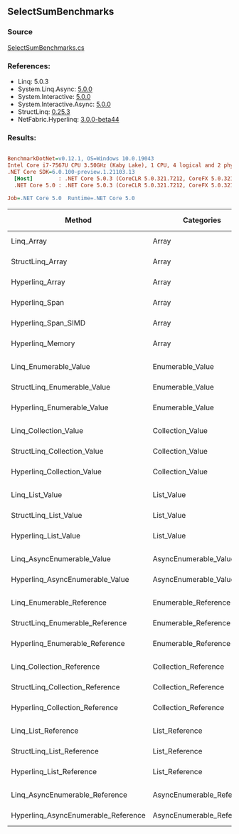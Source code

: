 ﻿## SelectSumBenchmarks

### Source
[SelectSumBenchmarks.cs](../NetFabric.Hyperlinq.Benchmarks/Benchmarks/SelectSumBenchmarks.cs)

### References:
- Linq: 5.0.3
- System.Linq.Async: [5.0.0](https://www.nuget.org/packages/System.Linq.Async/5.0.0)
- System.Interactive: [5.0.0](https://www.nuget.org/packages/System.Interactive/5.0.0)
- System.Interactive.Async: [5.0.0](https://www.nuget.org/packages/System.Interactive.Async/5.0.0)
- StructLinq: [0.25.3](https://www.nuget.org/packages/StructLinq/0.25.3)
- NetFabric.Hyperlinq: [3.0.0-beta44](https://www.nuget.org/packages/NetFabric.Hyperlinq/3.0.0-beta44)

### Results:
``` ini

BenchmarkDotNet=v0.12.1, OS=Windows 10.0.19043
Intel Core i7-7567U CPU 3.50GHz (Kaby Lake), 1 CPU, 4 logical and 2 physical cores
.NET Core SDK=6.0.100-preview.1.21103.13
  [Host]        : .NET Core 5.0.3 (CoreCLR 5.0.321.7212, CoreFX 5.0.321.7212), X64 RyuJIT
  .NET Core 5.0 : .NET Core 5.0.3 (CoreCLR 5.0.321.7212, CoreFX 5.0.321.7212), X64 RyuJIT

Job=.NET Core 5.0  Runtime=.NET Core 5.0  

```
|                              Method |                Categories | Count |        Mean |     Error |    StdDev | Ratio |  Gen 0 | Gen 1 | Gen 2 | Allocated |
|------------------------------------ |-------------------------- |------ |------------:|----------:|----------:|------:|-------:|------:|------:|----------:|
|                          Linq_Array |                     Array |   100 |   692.87 ns |  2.767 ns |  2.453 ns |  1.00 | 0.0229 |     - |     - |      48 B |
|                    StructLinq_Array |                     Array |   100 |   214.73 ns |  0.767 ns |  0.718 ns |  0.31 |      - |     - |     - |         - |
|                     Hyperlinq_Array |                     Array |   100 |   207.47 ns |  0.416 ns |  0.368 ns |  0.30 |      - |     - |     - |         - |
|                      Hyperlinq_Span |                     Array |   100 |   205.35 ns |  0.644 ns |  0.603 ns |  0.30 |      - |     - |     - |         - |
|                 Hyperlinq_Span_SIMD |                     Array |   100 |    66.61 ns |  0.207 ns |  0.173 ns |  0.10 |      - |     - |     - |         - |
|                    Hyperlinq_Memory |                     Array |   100 |   209.77 ns |  0.661 ns |  0.618 ns |  0.30 |      - |     - |     - |         - |
|                                     |                           |       |             |           |           |       |        |       |       |           |
|               Linq_Enumerable_Value |          Enumerable_Value |   100 | 1,194.20 ns |  6.599 ns |  6.173 ns |  1.00 | 0.0420 |     - |     - |      88 B |
|         StructLinq_Enumerable_Value |          Enumerable_Value |   100 |   793.78 ns |  5.633 ns |  5.270 ns |  0.66 | 0.0153 |     - |     - |      32 B |
|          Hyperlinq_Enumerable_Value |          Enumerable_Value |   100 |   240.76 ns |  1.062 ns |  0.829 ns |  0.20 |      - |     - |     - |         - |
|                                     |                           |       |             |           |           |       |        |       |       |           |
|               Linq_Collection_Value |          Collection_Value |   100 | 1,195.53 ns |  6.403 ns |  5.989 ns |  1.00 | 0.0420 |     - |     - |      88 B |
|         StructLinq_Collection_Value |          Collection_Value |   100 |   835.87 ns |  3.811 ns |  3.378 ns |  0.70 | 0.0153 |     - |     - |      32 B |
|          Hyperlinq_Collection_Value |          Collection_Value |   100 |   224.06 ns |  2.454 ns |  2.049 ns |  0.19 |      - |     - |     - |         - |
|                                     |                           |       |             |           |           |       |        |       |       |           |
|                     Linq_List_Value |                List_Value |   100 | 1,200.10 ns |  4.455 ns |  3.720 ns |  1.00 | 0.0420 |     - |     - |      88 B |
|               StructLinq_List_Value |                List_Value |   100 |   356.72 ns |  1.266 ns |  1.184 ns |  0.30 |      - |     - |     - |         - |
|                Hyperlinq_List_Value |                List_Value |   100 |   646.35 ns |  3.514 ns |  3.287 ns |  0.54 |      - |     - |     - |         - |
|                                     |                           |       |             |           |           |       |        |       |       |           |
|          Linq_AsyncEnumerable_Value |     AsyncEnumerable_Value |   100 | 9,275.54 ns | 24.267 ns | 22.700 ns |  1.00 | 0.0458 |     - |     - |     104 B |
|     Hyperlinq_AsyncEnumerable_Value |     AsyncEnumerable_Value |   100 | 8,938.92 ns | 46.794 ns | 41.482 ns |  0.96 | 0.0610 |     - |     - |     144 B |
|                                     |                           |       |             |           |           |       |        |       |       |           |
|           Linq_Enumerable_Reference |      Enumerable_Reference |   100 | 1,023.73 ns |  5.340 ns |  4.995 ns |  1.00 | 0.0420 |     - |     - |      88 B |
|     StructLinq_Enumerable_Reference |      Enumerable_Reference |   100 |   599.32 ns |  7.009 ns |  6.213 ns |  0.59 | 0.0153 |     - |     - |      32 B |
|      Hyperlinq_Enumerable_Reference |      Enumerable_Reference |   100 |   565.16 ns |  3.169 ns |  2.474 ns |  0.55 | 0.0153 |     - |     - |      32 B |
|                                     |                           |       |             |           |           |       |        |       |       |           |
|           Linq_Collection_Reference |      Collection_Reference |   100 | 1,077.24 ns |  3.703 ns |  3.282 ns |  1.00 | 0.0420 |     - |     - |      88 B |
|     StructLinq_Collection_Reference |      Collection_Reference |   100 |   591.05 ns |  2.156 ns |  1.800 ns |  0.55 | 0.0153 |     - |     - |      32 B |
|      Hyperlinq_Collection_Reference |      Collection_Reference |   100 |   626.33 ns |  2.498 ns |  2.086 ns |  0.58 | 0.0153 |     - |     - |      32 B |
|                                     |                           |       |             |           |           |       |        |       |       |           |
|                 Linq_List_Reference |            List_Reference |   100 | 1,030.33 ns |  4.186 ns |  3.711 ns |  1.00 | 0.0420 |     - |     - |      88 B |
|           StructLinq_List_Reference |            List_Reference |   100 |   555.65 ns | 10.817 ns | 10.118 ns |  0.54 | 0.0153 |     - |     - |      32 B |
|            Hyperlinq_List_Reference |            List_Reference |   100 |   666.81 ns |  2.437 ns |  2.035 ns |  0.65 |      - |     - |     - |         - |
|                                     |                           |       |             |           |           |       |        |       |       |           |
|      Linq_AsyncEnumerable_Reference | AsyncEnumerable_Reference |   100 | 8,964.39 ns | 19.509 ns | 17.294 ns |  1.00 | 0.0458 |     - |     - |     104 B |
| Hyperlinq_AsyncEnumerable_Reference | AsyncEnumerable_Reference |   100 | 9,496.24 ns | 30.034 ns | 28.094 ns |  1.06 | 0.0610 |     - |     - |     152 B |
